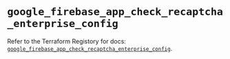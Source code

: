 # `google_firebase_app_check_recaptcha_enterprise_config`

Refer to the Terraform Registory for docs: [`google_firebase_app_check_recaptcha_enterprise_config`](https://registry.terraform.io/providers/hashicorp/google-beta/5.26.0/docs/resources/google_firebase_app_check_recaptcha_enterprise_config).
